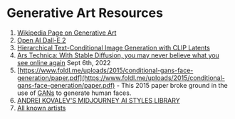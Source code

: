 # Generative Art Resources

1. [Wikipedia Page on Generative Art](https://en.wikipedia.org/wiki/Generative_art)
2. [Open AI Dall-E 2](https://openai.com/dall-e-2/)
3. [Hierarchical Text-Conditional Image Generation with CLIP Latents](https://arxiv.org/pdf/2204.06125.pdf)
4. [Ars Technica: With Stable Diffusion, you may never believe what you see online again](https://arstechnica.com/information-technology/2022/09/with-stable-diffusion-you-may-never-believe-what-you-see-online-again/) Sept 6th, 2022
5. [https://www.foldl.me/uploads/2015/conditional-gans-face-generation/paper.pdf](https://www.foldl.me/uploads/2015/conditional-gans-face-generation/paper.pdf) - This 2015 paper broke ground in the use of [GANs](glossary#generative-adversarial-network) to generate human faces.
6. [ANDREI KOVALEV'S MIDJOURNEY AI STYLES LIBRARY](https://ckovalev.com/midjourney-ai/techniques)
7. [All known artists](https://stablediffusion.fr/artists)


